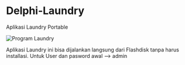 # Delphi-Laundry
Aplikasi Laundry Portable

![Program Laundry](https://github.com/novri3h/Delphi-Laundry/assets/25641359/eb24bb6e-470e-4fd8-a9e7-491a3f014035)

Aplikasi Laundry ini bisa dijalankan langsung dari Flashdisk tanpa harus installasi. 
Untuk User dan pasword awal --> admin
